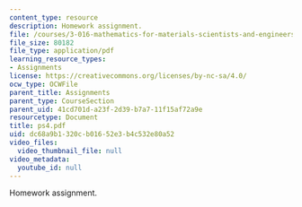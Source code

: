 ```yaml
---
content_type: resource
description: Homework assignment.
file: /courses/3-016-mathematics-for-materials-scientists-and-engineers-fall-2005/dc68a9b1320cb01652e3b4c532e80a52_ps4.pdf
file_size: 80182
file_type: application/pdf
learning_resource_types:
- Assignments
license: https://creativecommons.org/licenses/by-nc-sa/4.0/
ocw_type: OCWFile
parent_title: Assignments
parent_type: CourseSection
parent_uid: 41cd701d-a23f-2d39-b7a7-11f15af72a9e
resourcetype: Document
title: ps4.pdf
uid: dc68a9b1-320c-b016-52e3-b4c532e80a52
video_files:
  video_thumbnail_file: null
video_metadata:
  youtube_id: null
---
```

Homework assignment.